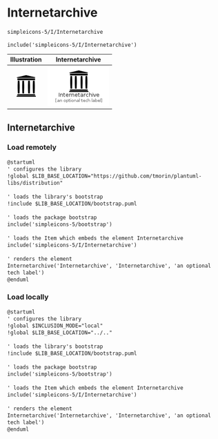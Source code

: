 # Internetarchive


```text
simpleicons-5/I/Internetarchive
```

```text
include('simpleicons-5/I/Internetarchive')
```



| Illustration | Internetarchive |
| :---: | :---: |
| ![illustration for Illustration](../../simpleicons-5/I/Internetarchive.png) | ![illustration for Internetarchive](../../simpleicons-5/I/Internetarchive.Local.png) |




## Internetarchive

### Load remotely
```plantuml
@startuml
' configures the library
!global $LIB_BASE_LOCATION="https://github.com/tmorin/plantuml-libs/distribution"

' loads the library's bootstrap
!include $LIB_BASE_LOCATION/bootstrap.puml

' loads the package bootstrap
include('simpleicons-5/bootstrap')

' loads the Item which embeds the element Internetarchive
include('simpleicons-5/I/Internetarchive')

' renders the element
Internetarchive('Internetarchive', 'Internetarchive', 'an optional tech label')
@enduml
```

### Load locally
```plantuml
@startuml
' configures the library
!global $INCLUSION_MODE="local"
!global $LIB_BASE_LOCATION="../.."

' loads the library's bootstrap
!include $LIB_BASE_LOCATION/bootstrap.puml

' loads the package bootstrap
include('simpleicons-5/bootstrap')

' loads the Item which embeds the element Internetarchive
include('simpleicons-5/I/Internetarchive')

' renders the element
Internetarchive('Internetarchive', 'Internetarchive', 'an optional tech label')
@enduml
```

